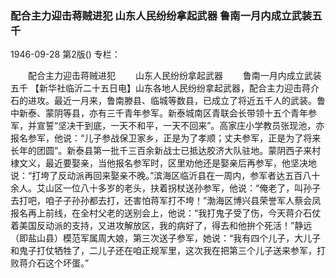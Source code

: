 ### 配合主力迎击蒋贼进犯  山东人民纷纷拿起武器  鲁南一月内成立武装五千

1946-09-28
第2版()
专栏：

　　配合主力迎击蒋贼进犯
　　山东人民纷纷拿起武器
　　鲁南一月内成立武装五千
    【新华社临沂二十五日电】山东各地人民纷纷拿起武器，配合主力迎击蒋介石的进攻。最近一月来，鲁南滕县、临城等数县，已成立了将近五千人的武装。鲁中新泰、蒙阴等县，亦有三千青年参军。新泰城南区青联会长带领十五个青年参军，并宣誓“坚决干到底，一天不和平，一天不回来”。高家庄小学教员张现池，亦报名参军，他说：“儿子参战保卫家乡，正是为了孝顺；丈夫参军，正是为了将来长年的团圆”。新泰县第一批千三百余新战士已抵达胶济大队驻地。蒙阴西子来村棣文义，最近要娶亲，当他报名参军时，区里劝他还是娶亲后再参军，他坚决地说：“打垮了反动派再回来娶亲不晚。”滨海区临沂县在一周内，参军者达五百八十余人。艾山区一位八十多岁的老头，扶着拐杖送孙参军，他说：“俺老了，叫孙子去打吧，咱子子孙孙都去打，还害怕蒋军打不垮！”渤海区博兴县荣誉军人蔡会凤报名再上前线，在全村父老的送别会上，他说：“我打鬼子受了伤，今天蒋介石仗着美国反动派的支持，又进攻解放区，我的病好了，得去和他拚个死活！”静远（即盐山县）模范军属周大娘，第三次送子参军，她说：“我有四个儿子，大儿子和鬼子打仗牺牲了，二儿子还在咱正规军里，这次我在把第三个儿子送来参军，打败蒋介石这个坏蛋。”
